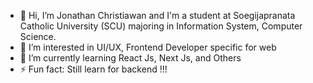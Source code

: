 - 👋 Hi, I’m Jonathan Christiawan and I'm a student at Soegijapranata Catholic University (SCU) majoring in Information System, Computer Science.
- 👀 I’m interested in UI/UX, Frontend Developer specific for web
- 🌱 I’m currently learning React Js, Next Js, and Others
- ⚡ Fun fact: Still learn for backend !!!

<!---
jmjnathan/jmjnathan is a ✨ special ✨ repository because its `README.md` (this file) appears on your GitHub profile.
You can click the Preview link to take a look at your changes.
--->
